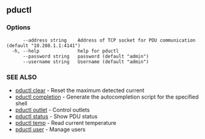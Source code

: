 ## pductl



### Options

```
      --address string    Address of TCP socket for PDU communication (default "10.208.1.1:4141")
  -h, --help              help for pductl
      --password string   password (default "admin")
      --username string   Username (default "admin")
```

### SEE ALSO

* [pductl clear](pductl_clear.md)	 - Reset the maximum detected current
* [pductl completion](pductl_completion.md)	 - Generate the autocompletion script for the specified shell
* [pductl outlet](pductl_outlet.md)	 - Control outlets
* [pductl status](pductl_status.md)	 - Show PDU status
* [pductl temp](pductl_temp.md)	 - Read current temperature
* [pductl user](pductl_user.md)	 - Manage users


